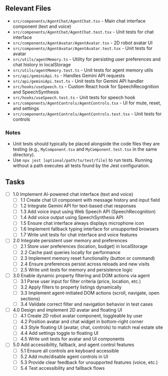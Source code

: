 ## Relevant Files

- `src/components/AgentChat/AgentChat.tsx` - Main chat interface component (text and voice)
- `src/components/AgentChat/AgentChat.test.tsx` - Unit tests for chat interface
- `src/components/AgentAvatar/AgentAvatar.tsx` - 2D robot avatar UI
- `src/components/AgentAvatar/AgentAvatar.test.tsx` - Unit tests for avatar
- `src/utils/agentMemory.ts` - Utility for persisting user preferences and chat history in localStorage
- `src/utils/agentMemory.test.ts` - Unit tests for agent memory utils
- `src/api/geminiApi.ts` - Handles Gemini API requests
- `src/api/geminiApi.test.ts` - Unit tests for Gemini API handler
- `src/hooks/useSpeech.ts` - Custom React hook for SpeechRecognition and SpeechSynthesis
- `src/hooks/useSpeech.test.ts` - Unit tests for speech hook
- `src/components/AgentControls/AgentControls.tsx` - UI for mute, reset, and settings
- `src/components/AgentControls/AgentControls.test.tsx` - Unit tests for controls

### Notes

- Unit tests should typically be placed alongside the code files they are testing (e.g., `MyComponent.tsx` and `MyComponent.test.tsx` in the same directory).
- Use `npx jest [optional/path/to/test/file]` to run tests. Running without a path executes all tests found by the Jest configuration.

## Tasks

- [ ] 1.0 Implement AI-powered chat interface (text and voice)
  - [ ] 1.1 Create chat UI component with message history and input field
  - [ ] 1.2 Integrate Gemini API for text-based chat responses
  - [ ] 1.3 Add voice input using Web Speech API (SpeechRecognition)
  - [ ] 1.4 Add voice output using SpeechSynthesis API
  - [ ] 1.5 Ensure chat interface always displays microphone icon
  - [ ] 1.6 Implement fallback typing interface for unsupported browsers
  - [ ] 1.7 Write unit tests for chat interface and voice features
- [ ] 2.0 Integrate persistent user memory and preferences
  - [ ] 2.1 Store user preferences (location, budget) in localStorage
  - [ ] 2.2 Cache past queries locally for performance
  - [ ] 2.3 Implement memory reset functionality (button or command)
  - [ ] 2.4 Ensure preferences persist across reloads and new visits
  - [ ] 2.5 Write unit tests for memory and persistence logic
- [ ] 3.0 Enable dynamic property filtering and DOM actions via agent
  - [ ] 3.1 Parse user input for filter criteria (price, location, etc.)
  - [ ] 3.2 Apply filters to property listings dynamically
  - [ ] 3.3 Implement agent-initiated DOM actions (scroll, navigate, open sections)
  - [ ] 3.4 Validate correct filter and navigation behavior in test cases
- [ ] 4.0 Design and implement 2D avatar and floating UI
  - [ ] 4.1 Create 2D robot avatar component, toggleable by user
  - [ ] 4.2 Position avatar and chat widget in bottom-right corner
  - [ ] 4.3 Style floating UI (avatar, chat, controls) to match real estate site
  - [ ] 4.4 Add settings toggle to floating UI
  - [ ] 4.5 Write unit tests for avatar and UI components
- [ ] 5.0 Add accessibility, fallback, and agent control features
  - [ ] 5.1 Ensure all controls are keyboard accessible
  - [ ] 5.2 Add mute/disable agent controls in UI
  - [ ] 5.3 Provide clear feedback for unsupported features (voice, etc.)
  - [ ] 5.4 Test accessibility and fallback flows 